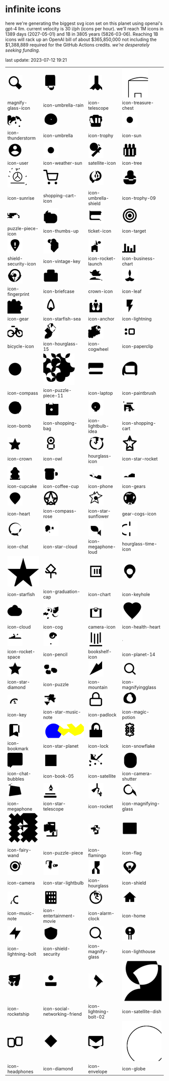 # infinite icons

here we're generating the biggest svg icon set on this planet using openai's gpt-4 llm. current velocity is 30 i/ph (icons per hour). we'll reach 1M icons in 1389 days (2027-05-01) and 1B in 3805 years (5826-03-06). Reaching 1B icons will rack up an OpenAI bill of about $365,850,000 not including the $1,388,889 required for the GitHub Actions credits. _we're desperately seeking funding._

last update: 2023-07-12 19:21

|  |  |  |  |
| ---- | ---- | ---- | ---- |
| ![icons/magnify-glass-icon](icons/magnify-glass-icon.svg) | ![icons/icon-umbrella-rain](icons/icon-umbrella-rain.svg) | ![icons/icon-telescope](icons/icon-telescope.svg) | ![icons/icon-treasure-chest](icons/icon-treasure-chest.svg) 
| magnify-glass-icon | icon-umbrella-rain | icon-telescope | icon-treasure-chest 
| ![icons/icon-thunderstorm](icons/icon-thunderstorm.svg) | ![icons/icon-umbrella](icons/icon-umbrella.svg) | ![icons/icon-trophy](icons/icon-trophy.svg) | ![icons/icon-sun](icons/icon-sun.svg) 
| icon-thunderstorm | icon-umbrella | icon-trophy | icon-sun 
| ![icons/icon-user](icons/icon-user.svg) | ![icons/icon-weather-sun](icons/icon-weather-sun.svg) | ![icons/satellite-icon](icons/satellite-icon.svg) | ![icons/icon-tree](icons/icon-tree.svg) 
| icon-user | icon-weather-sun | satellite-icon | icon-tree 
| ![icons/icon-sunrise](icons/icon-sunrise.svg) | ![icons/shopping-cart-icon](icons/shopping-cart-icon.svg) | ![icons/icon-umbrella-shield](icons/icon-umbrella-shield.svg) | ![icons/icon-trophy-09](icons/icon-trophy-09.svg) 
| icon-sunrise | shopping-cart-icon | icon-umbrella-shield | icon-trophy-09 
| ![icons/puzzle-piece-icon](icons/puzzle-piece-icon.svg) | ![icons/icon-thumbs-up](icons/icon-thumbs-up.svg) | ![icons/ticket-icon](icons/ticket-icon.svg) | ![icons/icon-target](icons/icon-target.svg) 
| puzzle-piece-icon | icon-thumbs-up | ticket-icon | icon-target 
| ![icons/shield-security-icon](icons/shield-security-icon.svg) | ![icons/icon-vintage-key](icons/icon-vintage-key.svg) | ![icons/icon-rocket-launch](icons/icon-rocket-launch.svg) | ![icons/icon-business-chart](icons/icon-business-chart.svg) 
| shield-security-icon | icon-vintage-key | icon-rocket-launch | icon-business-chart 
| ![icons/icon-fingerprint](icons/icon-fingerprint.svg) | ![icons/icon-briefcase](icons/icon-briefcase.svg) | ![icons/crown-icon](icons/crown-icon.svg) | ![icons/icon-leaf](icons/icon-leaf.svg) 
| icon-fingerprint | icon-briefcase | crown-icon | icon-leaf 
| ![icons/icon-gear](icons/icon-gear.svg) | ![icons/icon-starfish-sea](icons/icon-starfish-sea.svg) | ![icons/icon-anchor](icons/icon-anchor.svg) | ![icons/icon-lightning](icons/icon-lightning.svg) 
| icon-gear | icon-starfish-sea | icon-anchor | icon-lightning 
| ![icons/bicycle-icon](icons/bicycle-icon.svg) | ![icons/icon-hourglass-15](icons/icon-hourglass-15.svg) | ![icons/icon-cogwheel](icons/icon-cogwheel.svg) | ![icons/icon-paperclip](icons/icon-paperclip.svg) 
| bicycle-icon | icon-hourglass-15 | icon-cogwheel | icon-paperclip 
| ![icons/icon-compass](icons/icon-compass.svg) | ![icons/icon-puzzle-piece-11](icons/icon-puzzle-piece-11.svg) | ![icons/icon-laptop](icons/icon-laptop.svg) | ![icons/icon-paintbrush](icons/icon-paintbrush.svg) 
| icon-compass | icon-puzzle-piece-11 | icon-laptop | icon-paintbrush 
| ![icons/icon-bomb](icons/icon-bomb.svg) | ![icons/icon-shopping-bag](icons/icon-shopping-bag.svg) | ![icons/icon-lightbulb-idea](icons/icon-lightbulb-idea.svg) | ![icons/icon-shopping-cart](icons/icon-shopping-cart.svg) 
| icon-bomb | icon-shopping-bag | icon-lightbulb-idea | icon-shopping-cart 
| ![icons/icon-crown](icons/icon-crown.svg) | ![icons/icon-owl](icons/icon-owl.svg) | ![icons/hourglass-icon](icons/hourglass-icon.svg) | ![icons/icon-star-rocket](icons/icon-star-rocket.svg) 
| icon-crown | icon-owl | hourglass-icon | icon-star-rocket 
| ![icons/icon-cupcake](icons/icon-cupcake.svg) | ![icons/icon-coffee-cup](icons/icon-coffee-cup.svg) | ![icons/icon-phone](icons/icon-phone.svg) | ![icons/icon-gears](icons/icon-gears.svg) 
| icon-cupcake | icon-coffee-cup | icon-phone | icon-gears 
| ![icons/icon-heart](icons/icon-heart.svg) | ![icons/icon-compass-rose](icons/icon-compass-rose.svg) | ![icons/icon-star-sunflower](icons/icon-star-sunflower.svg) | ![icons/gear-cogs-icon](icons/gear-cogs-icon.svg) 
| icon-heart | icon-compass-rose | icon-star-sunflower | gear-cogs-icon 
| ![icons/icon-chat](icons/icon-chat.svg) | ![icons/icon-star-cloud](icons/icon-star-cloud.svg) | ![icons/icon-megaphone-loud](icons/icon-megaphone-loud.svg) | ![icons/hourglass-time-icon](icons/hourglass-time-icon.svg) 
| icon-chat | icon-star-cloud | icon-megaphone-loud | hourglass-time-icon 
| ![icons/icon-starfish](icons/icon-starfish.svg) | ![icons/icon-graduation-cap](icons/icon-graduation-cap.svg) | ![icons/icon-chart](icons/icon-chart.svg) | ![icons/icon-keyhole](icons/icon-keyhole.svg) 
| icon-starfish | icon-graduation-cap | icon-chart | icon-keyhole 
| ![icons/icon-cloud](icons/icon-cloud.svg) | ![icons/icon-cog](icons/icon-cog.svg) | ![icons/camera-icon](icons/camera-icon.svg) | ![icons/icon-health-heart](icons/icon-health-heart.svg) 
| icon-cloud | icon-cog | camera-icon | icon-health-heart 
| ![icons/icon-rocket-space](icons/icon-rocket-space.svg) | ![icons/icon-pencil](icons/icon-pencil.svg) | ![icons/bookshelf-icon](icons/bookshelf-icon.svg) | ![icons/icon-planet-14](icons/icon-planet-14.svg) 
| icon-rocket-space | icon-pencil | bookshelf-icon | icon-planet-14 
| ![icons/icon-star-diamond](icons/icon-star-diamond.svg) | ![icons/icon-puzzle](icons/icon-puzzle.svg) | ![icons/icon-mountain](icons/icon-mountain.svg) | ![icons/icon-magnifyingglass](icons/icon-magnifyingglass.svg) 
| icon-star-diamond | icon-puzzle | icon-mountain | icon-magnifyingglass 
| ![icons/icon-key](icons/icon-key.svg) | ![icons/icon-star-music-note](icons/icon-star-music-note.svg) | ![icons/icon-padlock](icons/icon-padlock.svg) | ![icons/icon-magic-potion](icons/icon-magic-potion.svg) 
| icon-key | icon-star-music-note | icon-padlock | icon-magic-potion 
| ![icons/icon-bookmark](icons/icon-bookmark.svg) | ![icons/icon-star-planet](icons/icon-star-planet.svg) | ![icons/icon-lock](icons/icon-lock.svg) | ![icons/icon-snowflake](icons/icon-snowflake.svg) 
| icon-bookmark | icon-star-planet | icon-lock | icon-snowflake 
| ![icons/icon-chat-bubbles](icons/icon-chat-bubbles.svg) | ![icons/icon-book-05](icons/icon-book-05.svg) | ![icons/icon-satellite](icons/icon-satellite.svg) | ![icons/icon-camera-shutter](icons/icon-camera-shutter.svg) 
| icon-chat-bubbles | icon-book-05 | icon-satellite | icon-camera-shutter 
| ![icons/icon-megaphone](icons/icon-megaphone.svg) | ![icons/icon-star-telescope](icons/icon-star-telescope.svg) | ![icons/icon-rocket](icons/icon-rocket.svg) | ![icons/icon-magnifying-glass](icons/icon-magnifying-glass.svg) 
| icon-megaphone | icon-star-telescope | icon-rocket | icon-magnifying-glass 
| ![icons/icon-fairy-wand](icons/icon-fairy-wand.svg) | ![icons/icon-puzzle-piece](icons/icon-puzzle-piece.svg) | ![icons/icon-flamingo](icons/icon-flamingo.svg) | ![icons/icon-flag](icons/icon-flag.svg) 
| icon-fairy-wand | icon-puzzle-piece | icon-flamingo | icon-flag 
| ![icons/icon-camera](icons/icon-camera.svg) | ![icons/icon-star-lightbulb](icons/icon-star-lightbulb.svg) | ![icons/icon-hourglass](icons/icon-hourglass.svg) | ![icons/icon-shield](icons/icon-shield.svg) 
| icon-camera | icon-star-lightbulb | icon-hourglass | icon-shield 
| ![icons/icon-music-note](icons/icon-music-note.svg) | ![icons/icon-entertainment-movie](icons/icon-entertainment-movie.svg) | ![icons/icon-alarm-clock](icons/icon-alarm-clock.svg) | ![icons/icon-home](icons/icon-home.svg) 
| icon-music-note | icon-entertainment-movie | icon-alarm-clock | icon-home 
| ![icons/icon-lightning-bolt](icons/icon-lightning-bolt.svg) | ![icons/icon-shield-security](icons/icon-shield-security.svg) | ![icons/icon-magnify-glass](icons/icon-magnify-glass.svg) | ![icons/icon-lighthouse](icons/icon-lighthouse.svg) 
| icon-lightning-bolt | icon-shield-security | icon-magnify-glass | icon-lighthouse 
| ![icons/icon-rocketship](icons/icon-rocketship.svg) | ![icons/icon-social-networking-friend](icons/icon-social-networking-friend.svg) | ![icons/icon-lightning-bolt-02](icons/icon-lightning-bolt-02.svg) | ![icons/icon-satellite-dish](icons/icon-satellite-dish.svg) 
| icon-rocketship | icon-social-networking-friend | icon-lightning-bolt-02 | icon-satellite-dish 
| ![icons/icon-headphones](icons/icon-headphones.svg) | ![icons/icon-diamond](icons/icon-diamond.svg) | ![icons/icon-envelope](icons/icon-envelope.svg) | ![icons/icon-globe](icons/icon-globe.svg) 
| icon-headphones | icon-diamond | icon-envelope | icon-globe 


